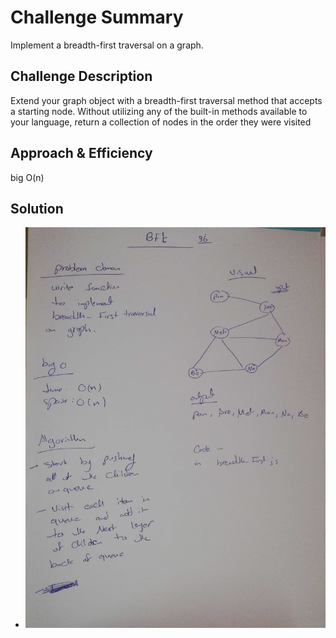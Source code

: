 # Challenge Summary
Implement a breadth-first traversal on a graph.
## Challenge Description
Extend your graph object with a breadth-first traversal method that accepts a starting node. Without utilizing any of the built-in methods available to your language, return a collection of nodes in the order they were visited
## Approach & Efficiency
big O(n)
## Solution
- ![whiteboard ](../../assest/pft.jpg)
